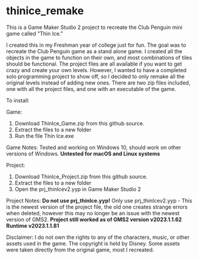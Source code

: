# thinice_remake
This is a Game Maker Studio 2 project to recreate the Club Penguin mini game called "Thin Ice."

I created this in my Freshman year of college just for fun. The goal was to recreate the Club Penguin game as a stand alone game. 
I created all the objects in the game to function on their own, and most combinations of tiles should be functional.
The project files are all available if  you want to get crazy and create your own levels.
However, I wanted to have a completed solo programming project to show off, so I decided to only remake all the 
original levels instead of adding new ones. There are two zip files included, one with all the project files, and one 
with an executable of the game.

To install:

Game:
  1. Download ThinIce_Game.zip from this github source.
  2. Extract the files to a new folder
  3. Run the file Thin Ice.exe 

  Game Notes:
  Tested and working on Windows 10, should work on other versions of Windows.
  **Untested for macOS and Linux systems**

Project: 
  1. Download ThinIce_Project.zip from this github source.
  2. Extract the files to a new folder
  3. Open the prj_thinIcev2.yyp in Game Maker Studio 2


  Project Notes:
  **Do not use prj_thinIce.yyp!** Only use prj_thinIcev2.yyp - This is the newest version of the project file, the old one creates strange errors when deleted, however this may no longer be an issue with the newest version of GMS2.
  **Project still worked as of GMS2 version v2023.1.1.62 Runtime v2023.1.1.81**

Disclaimer:
I do not own the rights to any of the characters, music, or other assets used in the game. The copyright is held by Disney.
Some assets were taken directly from the original game, most I recreated.
